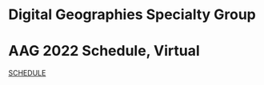 # Digital Geographies Specialty Group
# AAG 2022 Schedule, Virtual

[SCHEDULE](https://digitalgeographies.github.io/AAG2022/)
